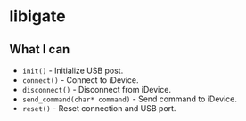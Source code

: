 # libigate

## What I can

* `init()` - Initialize USB post.
* `connect()` - Connect to iDevice.
* `disconnect()` - Disconnect from iDevice.
* `send_command(char* command)` - Send command to iDevice.
* `reset()` - Reset connection and USB port.
